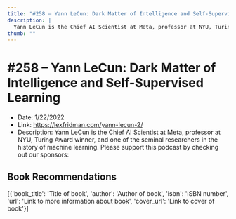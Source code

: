 ```yaml
---
title: "#258 – Yann LeCun: Dark Matter of Intelligence and Self-Supervised Learning"
description: |
  Yann LeCun is the Chief AI Scientist at Meta, professor at NYU, Turing Award winner, and one of the seminal researchers in the history of machine learning. Please support this podcast by checking out our sponsors:"
thumb: ""
---
```


# #258 – Yann LeCun: Dark Matter of Intelligence and Self-Supervised Learning

  - Date: 1/22/2022
  - Link: https://lexfridman.com/yann-lecun-2/
  - Description: Yann LeCun is the Chief AI Scientist at Meta, professor at NYU, Turing Award winner, and one of the seminal researchers in the history of machine learning. Please support this podcast by checking out our sponsors:

## Book Recommendations

[{'book_title': 'Title of book', 'author': 'Author of book', 'isbn': 'ISBN number', 'url': 'Link to more information about book', 'cover_url': 'Link to cover of book'}]